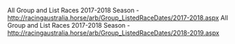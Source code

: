 All Group and List Races 2017-2018 Season - http://racingaustralia.horse/arb/Group_ListedRaceDates/2017-2018.aspx
All Group and List Races 2017-2018 Season - http://racingaustralia.horse/arb/Group_ListedRaceDates/2018-2019.aspx

